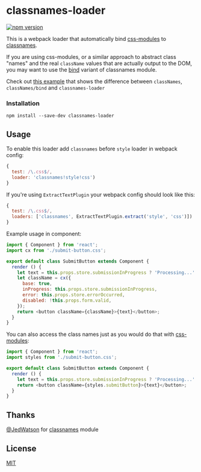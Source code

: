 # classnames-loader

[![npm version](https://img.shields.io/npm/v/classnames-loader.svg?style=flat-square)](https://www.npmjs.com/package/classnames-loader)

This is a webpack loader that automatically bind [css-modules](https://github.com/css-modules/css-modules) to [classnames](https://github.com/JedWatson/classnames).

If you are using css-modules, or a similar approach to abstract class "names" and the real `className` values that are actually output to the DOM, you may want to use the [bind](https://github.com/JedWatson/classnames#alternate-bind-version-for-css-modules) variant of classnames module.

Check out [this example](https://gist.github.com/itsmepetrov/7dbe519bb1332dd0f6c9) that shows the difference between `classNames`, `classNames/bind` and `classnames-loader`

### Installation

```
npm install --save-dev classnames-loader
```

## Usage

To enable this loader add `classnames` before `style` loader in webpack config: 

```js
{
  test: /\.css$/,
  loader: 'classnames!style!css')
}
```

If you're using `ExtractTextPlugin` your webpack config should look like this:

```js
{
  test: /\.css$/,
  loaders: ['classnames', ExtractTextPlugin.extract('style', 'css')])
}
```

Example usage in component:

```js
import { Component } from 'react';
import cx from './submit-button.css';

export default class SubmitButton extends Component {
  render () {
    let text = this.props.store.submissionInProgress ? 'Processing...' : 'Submit';
    let className = cx({
      base: true,
      inProgress: this.props.store.submissionInProgress,
      error: this.props.store.errorOccurred,
      disabled: !this.props.form.valid,
    });
    return <button className={className}>{text}</button>;
  } 
}
```

You can also access the class names just as you would do that with [css-modules](https://github.com/css-modules/css-modules):

```js
import { Component } from 'react';
import styles from './submit-button.css';

export default class SubmitButton extends Component {
  render () {
    let text = this.props.store.submissionInProgress ? 'Processing...' : 'Submit';
    return <button className={styles.submitButton}>{text}</button>;
  } 
}
```

## Thanks

[@JedWatson](https://github.com/JedWatson) for [classnames](https://github.com/JedWatson/classnames) module

## License

[MIT](LICENSE.md)
